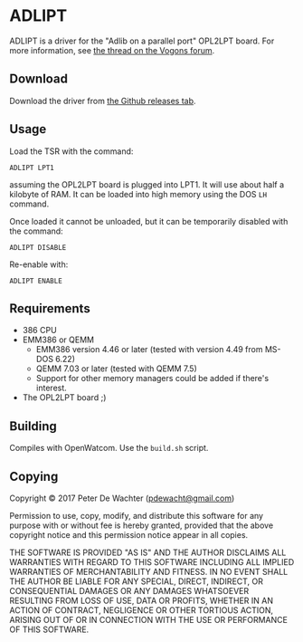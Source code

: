 # ADLIPT

ADLIPT is a driver for the "Adlib on a parallel port" OPL2LPT board.
For more information, see [the thread on the Vogons forum][1].

[1]: https://www.vogons.org/viewtopic.php?f=62&t=55105

## Download

Download the driver from [the Github releases tab][2].

[2]: https://github.com/pdewacht/adlipt/releases/latest

## Usage

Load the TSR with the command:

    ADLIPT LPT1

assuming the OPL2LPT board is plugged into LPT1. It will use about
half a kilobyte of RAM. It can be loaded into high memory using the
DOS `LH` command.

Once loaded it cannot be unloaded, but it can be temporarily disabled
with the command:

    ADLIPT DISABLE

Re-enable with:

    ADLIPT ENABLE

## Requirements

- 386 CPU
- EMM386 or QEMM
    - EMM386 version 4.46 or later (tested with version 4.49 from
      MS-DOS 6.22)
    - QEMM 7.03 or later (tested with QEMM 7.5)
    - Support for other memory managers could be added if there's
      interest.
- The OPL2LPT board ;)

## Building

Compiles with OpenWatcom. Use the `build.sh` script.

## Copying

Copyright © 2017 Peter De Wachter (pdewacht@gmail.com)

Permission to use, copy, modify, and distribute this software for any
purpose with or without fee is hereby granted, provided that the above
copyright notice and this permission notice appear in all copies.

THE SOFTWARE IS PROVIDED "AS IS" AND THE AUTHOR DISCLAIMS ALL
WARRANTIES WITH REGARD TO THIS SOFTWARE INCLUDING ALL IMPLIED
WARRANTIES OF MERCHANTABILITY AND FITNESS. IN NO EVENT SHALL THE
AUTHOR BE LIABLE FOR ANY SPECIAL, DIRECT, INDIRECT, OR CONSEQUENTIAL
DAMAGES OR ANY DAMAGES WHATSOEVER RESULTING FROM LOSS OF USE, DATA OR
PROFITS, WHETHER IN AN ACTION OF CONTRACT, NEGLIGENCE OR OTHER
TORTIOUS ACTION, ARISING OUT OF OR IN CONNECTION WITH THE USE OR
PERFORMANCE OF THIS SOFTWARE.
